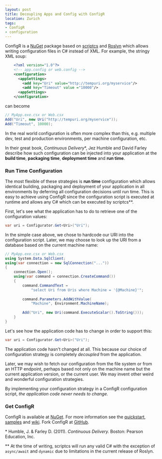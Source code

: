```yaml
---
layout: post
title: Decoupling Apps and Config with ConfigR
location: Zurich
tags:
- ConfigR
- configuration
---
```


ConfigR is a [NuGet](https://www.nuget.org/packages/ConfigR/) package based on [scriptcs](http://scriptcs.net/) and [Roslyn](http://msdn.microsoft.com/en-us/vstudio/roslyn.aspx) which allows writing configuration files in C# instead of XML. For example, the stringy XML soup:

```xml
	<?xml version="1.0"?>
	<!-- app.config or web.config -->
	<configuration>
	  <appSettings>
	    <add key="Uri" value="http://tempuri.org/myservice"/>
		<add key="Timeout" value ="10000"/>
	  <appSettings>
	</configuration>
```

can become

```C#
// MyApp.exe.csx or Web.csx 
Add("Uri", new Uri("http://tempuri.org/myservice"));
Add("Timeout", 10000);
```

In the real world configuration is often more complex than this, e.g. multiple dev, test and production environments, per machine configuration, etc.

<!--excerpt-->

In their great book, *Continuous Delivery*\*, Jez Humble and David Farley describe how such configuration can be injected into your application at the **build time**, **packaging time**, **deployment time** and **run time**.

### Run Time Configuration

The most flexible of these strategies is **run time** configuration which allows identical building, packaging and deployment of your application in all environments by deferring all configuration decisions until run time. This is easy to achieve using ConfigR since the configuration script is executed at runtime and allows any C# which can be executed by scriptcs\**.

First, let's see what the application has to do to retrieve one of the configuration values:

```C#
var uri = Configurator.Get<Uri>("Uri");
```
In the simple case above, we chose to hardcode our URI into the configuration script. Later, we may choose to look up the URI from a database based on the current machine name:

```C#
// MyApp.exe.csx or Web.csx
using System.Data.SqlClient;
using(var connection = new SqlConnection("..."))
{
	connection.Open();
	using(var command = connection.CreateCommand())
	{
		command.CommandText =
            "select Uri from Uris where Machine = '{@Machine}'";
		
		command.Parameters.AddWithValue(
			"Machine", Environment.MachineName);
		
		Add("Uri", new Uri(command.ExecuteScalar().ToString()));
	}
}
```
Let's see how the application code has to change in order to support this:

```C#
var uri = Configurator.Get<Uri>("Uri");
```
The application code hasn't changed at all. This because our choice of configuration strategy is completely *decoupled* from the application.

Later, we may wish to fetch our configuration from the file system or from an HTTP endpoint, perhaps based not only on the machine name but the current application version, or the current user. We may invent other weird and wonderful configuration strategies.

By implementing your configuration strategy in a ConfigR configuration script, *the application code never needs to change.*

### Get ConfigR

ConfigR is available at [NuGet](https://www.nuget.org/packages/ConfigR/). For more information see the [quickstart](https://github.com/config-r/config-r/wiki/Quickstart), [samples](https://github.com/config-r/config-r-samples) and [wiki](https://github.com/config-r/config-r/wiki). Fork ConfigR at [GitHub](https://github.com/config-r/config-r).

\* Humble, J. & Farley D. (2011). *Continuous Delivery.* Boston: Pearson Education, Inc.

\** At the time of writing, scriptcs will run any valid C# with the exception of `async/await` and `dynamic` due to limitations in the current release of Roslyn.